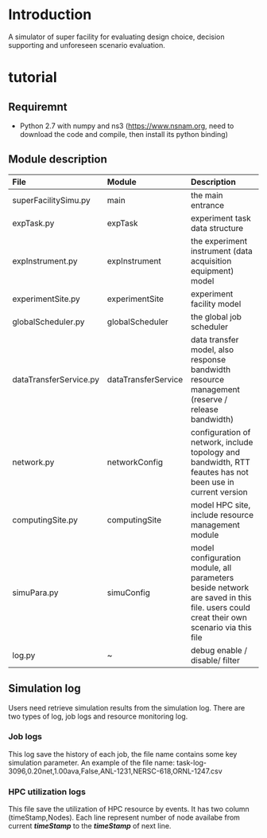 # Introduction

A simulator of super facility for evaluating design choice, decision supporting and unforeseen scenario evaluation. 

# tutorial

## Requiremnt 

* Python 2.7 with numpy and ns3 (https://www.nsnam.org, need to download the code and compile, then install its python binding)

## Module description 

| File               | Module           | Description  |
|:-------------------|:-------------|:-----|
|superFacilitySimu.py| main          | the main entrance |
|expTask.py |expTask| experiment task data structure|
|expInstrument.py | expInstrument |the experiment instrument (data acquisition equipment) model|
|experimentSite.py | experimentSite | experiment facility model |
| globalScheduler.py | globalScheduler | the global job scheduler|
| dataTransferService.py | dataTransferService | data transfer model, also response bandwidth resource management (reserve / release bandwidth) |
| network.py | networkConfig| configuration of network, include topology and bandwidth, RTT feautes has not been use in current version |
| computingSite.py | computingSite | model HPC site, include resource management module|
| simuPara.py | simuConfig | model configuration module, all parameters beside network are saved in this file. users could creat their own scenario via this file |
| log.py | ~ | debug enable / disable/ filter |

## Simulation log

Users need retrieve simulation results from the simulation log. There are two types of log, job logs and resource monitoring log.

### Job logs
This log save the history of each job, the file name contains some key simulation parameter. An example of the file name: task-log-3096,0.20net,1.00ava,False,ANL-1231,NERSC-618,ORNL-1247.csv

### HPC utilization logs
This file save the utilization of HPC resource by events. It has two column (timeStamp,Nodes). Each line represent number of node availabe from current ___timeStamp___ to the ___timeStamp___ of next line.
